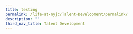 ```yaml
---
title: testing
permalink: /life-at-nyjc/Talent-Development/permalink/
description: ""
third_nav_title: Talent Development
---
```

